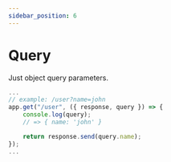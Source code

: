 ```yaml
---
sidebar_position: 6
---
```


# Query
Just object query parameters.
```js
...
// example: /user?name=john
app.get("/user", ({ response, query }) => {
    console.log(query);
    // => { name: 'john' }

    return response.send(query.name);
});
...

```